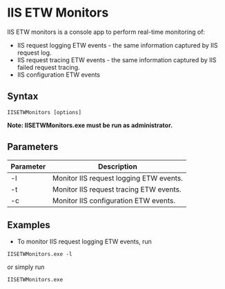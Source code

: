 # IIS ETW Monitors

IIS ETW monitors is a console app to perform real-time monitoring of:
* IIS request logging ETW events - the same information captured by IIS request log.
* IIS request tracing ETW events - the same information captured by IIS failed request tracing.
* IIS configuration ETW events

## Syntax
```
IISETWMonitors [options]
```
**Note: IISETWMonitors.exe must be run as administrator.**

## Parameters
|Parameter|Description|  
|-------|--------|  
|-l|Monitor IIS request logging ETW events.|
|-t|Monitor IIS request tracing ETW events.|
|-c|Monitor IIS configuration ETW events.|

## Examples
* To monitor IIS request logging ETW events, run
```
IISETWMonitors.exe -l
```
or simply run
```
IISETWMonitors.exe
```
